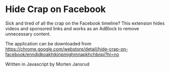 # Hide Crap on Facebook

Sick and tired of all the crap on the Facebook timeline? This extension hides videos and sponsored links and works as an AdBlock to remove unnecessary content.

The application can be downloaded from
https://chrome.google.com/webstore/detail/hide-crap-on-facebook/enndidkoakhikinpmighmnapkhchbnpi?hl=no

Written in Javascript by Morten Jansrud
